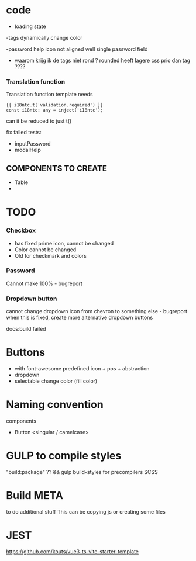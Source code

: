 # code
- loading state

-tags
dynamically change color

-password help icon not aligned well single password field

- waarom krijg ik de tags niet rond ? rounded heeft lagere css prio dan tag ????


### Translation function
Translation function template needs 
```
{{ i18ntc.t('validation.required') }} 
const i18ntc: any = inject('i18ntc');
```
can it be reduced to just t()


fix failed tests:
- inputPassword
- modalHelp

## COMPONENTS TO CREATE
- Table
- 

# TODO
### Checkbox
* has fixed prime icon, cannot be changed
* Color cannot be changed
* Old for checkmark and colors

### Password
Cannot make 100% - bugreport

### Dropdown button
cannot change dropdown icon from chevron to something else - bugreport
when this is fixed, create more alternative dropdown buttons


docs:build failed

# Buttons
- with font-awesome predefined icon + pos + abstraction
- dropdown
- selectable change color (fill color)


# Naming convention
components
 - Button <singular / camelcase>




# GULP to compile styles
"build:package" ??
&& gulp build-styles
for precompilers SCSS

# Build META 
to do additional stuff
This can be copying js or creating some files



# JEST
https://github.com/kouts/vue3-ts-vite-starter-template
